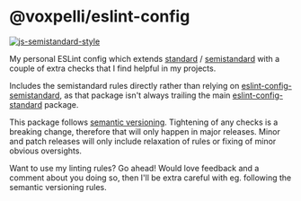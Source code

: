 # @voxpelli/eslint-config

[![js-semistandard-style](https://img.shields.io/badge/code%20style-semistandard-brightgreen.svg?style=flat)](https://github.com/standard/semistandard)

My personal ESLint config which extends [standard](https://standardjs.com/) / [semistandard](https://github.com/standard/semistandard) with a couple of extra checks that I find helpful in my projects.

Includes the semistandard rules directly rather than relying on [eslint-config-semistandard](https://github.com/standard/eslint-config-semistandard), as that package isn't always trailing the main [eslint-config-standard](https://github.com/standard/eslint-config-standard) package.

This package follows [semantic versioning](https://semver.org/). Tightening of any checks is a breaking change, therefore that will only happen in major releases. Minor and patch releases will only include relaxation of rules or fixing of minor obvious oversights.

Want to use my linting rules? Go ahead! Would love feedback and a comment about you doing so, then I'll be extra careful with eg. following the semantic versioning rules.
